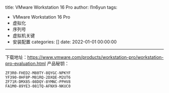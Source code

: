 title: VMware Workstation 16 Pro
author: l1n6yun
tags: 
 - VMware Workstation 16 Pro
 - 虚拟化
 - 序列号
 - 虚拟机关键
 - 安装配置
categories: []
date: 2022-01-01 00:00:00
---
下载地址：https://www.vmware.com/products/workstation-pro/workstation-pro-evaluation.html
产品秘钥：
```
ZF3R0-FHED2-M80TY-8QYGC-NPKYF
YF390-0HF8P-M81RQ-2DXQE-M2UT6
ZF71R-DMX85-08DQY-8YMNC-PPHV8
FA1M0-89YE3-081TQ-AFNX9-NKUC0
```